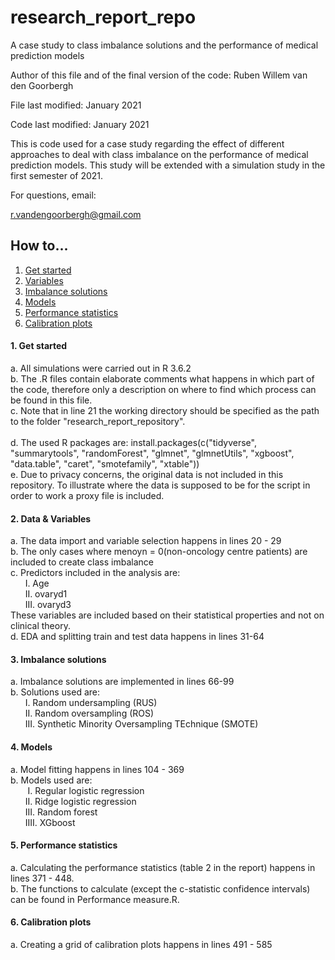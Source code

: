 # research_report_repo
 A case study to class imbalance solutions and the performance of medical prediction models

Author of this file and of the final version of the code: Ruben Willem van den Goorbergh

File last modified: January 2021

Code last modified: January 2021

This is code used for a case study regarding the effect of different approaches to deal with class imbalance on the performance of medical prediction models. This study will be extended with a simulation study in the first semester of 2021.

For questions, email:

r.vandengoorbergh@gmail.com

## How to...
1. [Get started](#start)
2. [Variables](#variables)
3. [Imbalance solutions](#imbalance)
4. [Models](#models)
5. [Performance statistics](#performance)
6. [Calibration plots](#calibration)

#### 1. Get started <a name="start"></a>
 a. All simulations were carried out in R 3.6.2<br /> 
 b. The .R files contain elaborate comments what happens in which part of the code, therefore only a description on where to find which process can be found in this file. <br />
 c. Note that in line 21 the working directory should be specified as the path to the folder "research_report_repository".<br />  
 d. The used R packages are: install.packages(c("tidyverse", "summarytools", "randomForest", "glmnet", "glmnetUtils", "xgboost", "data.table", "caret", "smotefamily", "xtable")) <br /> 
 e. Due to privacy concerns, the original data is not included in this repository. To illustrate where the data is supposed to be for the script in order to work  a proxy file is included. 

#### 2. Data & Variables <a name="variables"></a>
a. The data import and variable selection happens in lines 20 - 29<br />
b. The only cases where menoyn = 0(non-oncology centre patients) are included to create class imbalance<br />
c. Predictors included in the analysis are:<br />
    &nbsp;&nbsp;&nbsp;&nbsp;&nbsp;&nbsp;I. Age<br />
    &nbsp;&nbsp;&nbsp;&nbsp;&nbsp;&nbsp;II. ovaryd1<br />
    &nbsp;&nbsp;&nbsp;&nbsp;&nbsp;&nbsp;III. ovaryd3<br />
 These variables are included based on their statistical properties and not on clinical theory.<br /> 
 d. EDA and splitting train and test data happens in lines 31-64

 #### 3. Imbalance solutions <a name="imbalance"></a>
 a. Imbalance solutions are implemented in lines 66-99<br />
 b. Solutions used are:<br />
   &nbsp;&nbsp;&nbsp;&nbsp;&nbsp;&nbsp;I. Random undersampling (RUS)<br />
   &nbsp;&nbsp;&nbsp;&nbsp;&nbsp;&nbsp;II. Random oversampling (ROS)<br />
   &nbsp;&nbsp;&nbsp;&nbsp;&nbsp;&nbsp;III. Synthetic Minority Oversampling TEchnique (SMOTE)
 
 #### 4. Models <a name="models"></a>
 a. Model fitting happens in lines 104 - 369<br />
 b. Models used are:<br />
  &nbsp;&nbsp;&nbsp;&nbsp;&nbsp;&nbsp; I. Regular logistic regression<br />
  &nbsp;&nbsp;&nbsp;&nbsp;&nbsp;&nbsp;II. Ridge logistic regression<br />
  &nbsp;&nbsp;&nbsp;&nbsp;&nbsp;&nbsp;III. Random forest<br />
  &nbsp;&nbsp;&nbsp;&nbsp;&nbsp;&nbsp;IIII. XGboost
 
 #### 5. Performance statistics <a name="performance"></a>
 a. Calculating the performance statistics (table 2 in the report) happens in lines 371 - 448.<br />
 b. The functions to calculate (except the c-statistic confidence intervals) can be found in Performance measure.R.
 
 #### 6. Calibration plots <a name="calibration"></a>
 a. Creating a grid of calibration plots happens in lines 491 - 585
 

